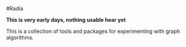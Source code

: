 #Radia

**This is very early days, nothing usable hear yet**

This is a collection of tools and packages for experimenting
with graph algorithms.
